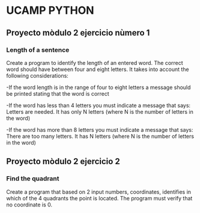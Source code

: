 # UCAMP PYTHON
## Proyecto mòdulo 2 ejercicio nùmero 1


### Length of a sentence

Create a program to identify the length of an entered word. The correct word should have between four and eight letters. It takes into account the following considerations:

-If the word length is in the range of four to eight letters a message should be printed stating that the word is correct

-If the word has less than 4 letters you must indicate a message that says: Letters are needed. It has only N letters (where N is the number of letters in the word)

-If the word has more than 8 letters you must indicate a message that says: There are too many letters. It has N letters (where N is the number of letters in the word)


## Proyecto mòdulo 2 ejercicio 2


### Find the quadrant

Create a program that based on 2 input numbers, coordinates, identifies in which of the 4 quadrants the point is located. The program must verify that no coordinate is 0.
